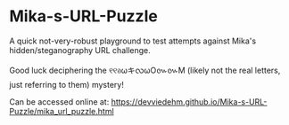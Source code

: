 # Mika-s-URL-Puzzle
A quick not-very-robust playground to test attempts against Mika's hidden/steganography URL challenge.

Good luck deciphering the ୧୧อωキလωO៚៚M (likely not the real letters, just referring to them) mystery!

Can be accessed online at: https://devviedehm.github.io/Mika-s-URL-Puzzle/mika_url_puzzle.html
